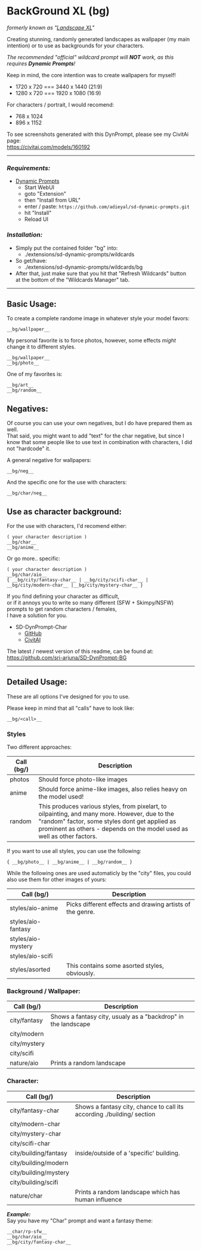 # BackGround XL (bg)
*formerly known as "[Landscape XL](https://civitai.com/models/160192)"*

Creating stunning, randomly generated landscapes as wallpaper (my main intention) or to use as backgrounds for your characters.

*The recommended "official" wildcard prompt will ***___NOT___*** work, as this requires ***__Dynamic Prompts__***!*

Keep in mind, the core intention was to create wallpapers for myself!
* 1720 x 720 === 3440 x 1440 (21:9)
* 1280 x 720 === 1920 x 1080 (16:9)

For characters / portrait, I would recomend:
* 768 x 1024
* 896 x 1152

To see screenshots generated with this DynPrompt, please see my CivitAi page: \
https://civitai.com/models/160192

-------------------------------------------------------------------------------------

### ___Requirements:___

* [Dynamic Prompts](https://github.com/adieyal/sd-dynamic-prompts)
	* Start WebUI
	* goto "Extension"
	* then "Install from URL"
	* enter / paste: ``https://github.com/adieyal/sd-dynamic-prompts.git``
	* hit "Install"
	* Reload UI

### ___Installation:___

* Simply put the contained folder "bg" into: 
	* ./extensions/sd-dynamic-prompts/wildcards
* So get/have:
	* ./extensions/sd-dynamic-prompts/wildcards/bg
* After that, just make sure that you hit that "Refresh Wildcards" button \
	at the bottom of the "Wildcards Manager" tab.


-------------------------------------------------------------------------------------

## Basic Usage:

To create a complete randome image in whatever style your model favors:

	__bg/wallpaper__

My personal favorite is to force photos, however, some effects *might* change it to different styles.

	__bg/wallpaper__
	__bg/photo__

One of my favorites is:

	__bg/art__
	__bg/random__

## Negatives:

Of course you can use your own negatives, but I do have prepared them as well. \
That said, you might want to add "text" for the char negative, but since I know that some people like to use text in combination with characters, I did not "hardcode" it.

A general negative for wallpapers:

	__bg/neg__

And the specific one for the use with characters:

	__bg/char/neg__

## Use as character background:

For the use with characters, I'd recomend either:

	( your character description )
	__bg/char__
	__bg/anime__

Or go more.. specific:

	( your character description )
	__bg/char/aio__
	{ __bg/city/fantasy-char__ | __bg/city/scifi-char__ | __bg/city/modern-char__ |__bg/city/mystery-char__ }

If you find defining your character as difficult, \
or if it annoys you to write so many different (SFW + Skimpy/NSFW) prompts to get random characters / females, \
I have a solution for you.

* SD-DynPrompt-Char 
	* [GitHub](https://github.com/sri-arjuna/SD-DynPrompt-Char)
	* [CivitAI]()

The latest / newest version of this readme, can be found at: \
https://github.com/sri-arjuna/SD-DynPrompt-BG




-------------------------------------------------------------------------------------

## Detailed Usage:

These are all options I've designed for you to use.

Please keep in mind that all "calls" have to look like:

	__bg/<call>__

### Styles

Two different approaches:

| Call (bg/)	| Description				|
|---------------|---------------------------|
| photos		| Should force photo-like images |
| anime			| Should force anime-like images, also relies heavy on the model used! |
| random 		| This produces various styles, from pixelart, to oilpainting, and many more. However, due to the "random" factor, some styles dont get applied as prominent as others - depends on the model used as well as other factors. |

If you want to use all styles, you can use the following:

	{ __bg/photo__ | __bg/anime__ | __bg/random__ }

While the following ones are used automaticly by the "city" files, you could also use them for other images of yours:

| Call (bg/)	| Description				|
|---------------|---------------------------|
| styles/aio-anime | Picks different effects and drawing artists of the genre. |
| styles/aio-fantasy 	| 	|
| styles/aio-mystery 	| 	|
| styles/aio-scifi 		| 	|
| styles/asorted 		| This contains some asorted styles, obviously.	|


### Background / Wallpaper:

| Call (bg/)	| Description				|
|---------------|---------------------------|
| city/fantasy 	| Shows a fantasy city, usualy as a "backdrop" in the landscape 		|
| city/modern 	| 		|
| city/mystery 	| 		|
| city/scifi 	| 		|
| nature/aio	| Prints a random landscape		|


### Character:

| Call (bg/)			| Description			|
|-----------------------|-----------------------|
| city/fantasy-char 	| Shows a fantasy city, chance to call its according ./building/ section 	|
| city/modern-char 		| 															|
| city/mystery-char 	| 	 														|
| city/scifi-char 		| 															|
| city/building/fantasy | inside/outside of a 'specific' building.					|
| city/building/modern 	| 															|
| city/building/mystery	| 															|
| city/building/scifi 	| 															|
| nature/char 			| Prints a random landscape which has human influence		|


___***Example:***___ \
Say you have my "Char" prompt and want a fantasy theme:

	__char/rp-sfw__
	__bg/char/aio__
	__bg/city/fantasy-char__

